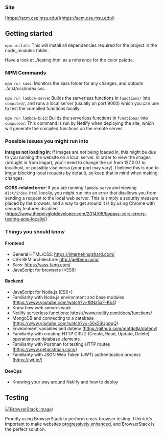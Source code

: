 ### Site
[https://acm.cse.msu.edu/](https://acm.cse.msu.edu/)


## Getting started

`npm install`: This will install all dependencies required for the project in 
the node_modules folder.

Have a look at ./testing.html as a reference for the color palette.

### NPM Commands

`npm run sass`: Monitors the sass folder for any changes, and outputs 
./dist/css/index.css.

`npm run lambda-serve`: Builds the serverless functions in `functions/` into `compiled/`, and runs a local server (usually on port 9000) which you can use to test the compiled functions locally.

`npm run lambda-buid`: Builds the serverless functions in `functions/` into `compiled/`. This command is run by Netlify when deploying the site, which will generate the compiled functions on the remote server.

### Possible issues you might run into

**Images not loading in:** If images are not being loaded in, this might be due 
to you running the website on a local server. In order to view the images 
(brought in from imgur), you'll need to change the url from 127.0.0.1 to 
localhost, or possibly vise versa (your port may vary). I believe this is due 
to imgur blocking local requests by default, so keep that in mind when making 
changes.

**CORS-related error:** If you are running `lambda-serve` and viewing `dist/index.html` locally, you might run into an error that disallows you from sending a request to the local web server. This is simply a security measure placed by the browser, and a way to get around it is by using Chrome with security features disabled (https://www.thepolyglotdeveloper.com/2014/08/bypass-cors-errors-testing-apis-locally/)

### Things you should know

#### Frontend
* General HTML/CSS: https://internetingishard.com/
* CSS BEM architecture: http://getbem.com/
* Sass: https://sass-lang.com/
* JavaScript for browsers (<ES6)

#### Backend
* JavaScript for Node.js (ES6+)
* Familiarity with Node.js environment and base modules (https://www.youtube.com/watch?v=fBNz5xF-Kx4)
* Know how web servers work
* Netlify serverless functions: https://www.netlify.com/docs/functions/
* MongoDB and connecting to a database (https://www.youtube.com/watch?v=-56x56UppqQ)
* Environment variables and dotenv (https://github.com/motdotla/dotenv)
* Familiarity with creating HTTP CRUD (Create, Read, Update, Delete) operations on database elements
* Familiarity with Postman for testing HTTP routes (https://www.getpostman.com/)
* Familiarity with JSON Web Token (JWT) authentication process (https://jwt.io/)

#### DevOps
* Knowing your way around Netlify and how to deploy

## Testing
[![BrowserStack Image](https://i.imgur.com/pR72Nni.png)](http://github.com)\

Proudly using BrowserStack to perform cross-browser testing. I think it's important to make websites [progressively enhanced](https://adamsilver.io/articles/progressively-enhanced-javascript/), and BrowserStack is the perfect solution.
